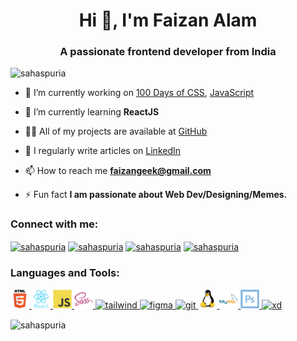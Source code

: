 <h1 align="center">Hi 👋, I'm Faizan Alam</h1>
<h3 align="center">A passionate frontend developer from India</h3>

<p align="left"> <img src="https://komarev.com/ghpvc/?username=sahaspuria&label=Profile%20views&color=0e75b6&style=flat" alt="sahaspuria" /> </p>

- 🔭 I’m currently working on [100 Days of CSS](https://100dayscss.com/progress/sahaspuria/), [JavaScript](https://github.com/Sahaspuria/DSA-JavaScript)

- 🌱 I’m currently learning **ReactJS**

- 👨‍💻 All of my projects are available at [GitHub](https://github.com/Sahaspuria)

- 📝 I regularly write articles on [LinkedIn](https://www.linkedin.com/in/sahaspuria/)

- 📫 How to reach me **faizangeek@gmail.com**

- ⚡ Fun fact **I am passionate about Web Dev/Designing/Memes.**

<h3 align="left">Connect with me:</h3>
<p align="left">
<a href="https://codepen.io/sahaspuria" target="blank"><img align="center" src="https://raw.githubusercontent.com/rahuldkjain/github-profile-readme-generator/master/src/images/icons/Social/codepen.svg" alt="sahaspuria" height="30" width="40" /></a>
<a href="https://linkedin.com/in/sahaspuria" target="blank"><img align="center" src="https://raw.githubusercontent.com/rahuldkjain/github-profile-readme-generator/master/src/images/icons/Social/linked-in-alt.svg" alt="sahaspuria" height="30" width="40" /></a>
<a href="https://instagram.com/sahaspuria" target="blank"><img align="center" src="https://raw.githubusercontent.com/rahuldkjain/github-profile-readme-generator/master/src/images/icons/Social/instagram.svg" alt="sahaspuria" height="30" width="40" /></a>
<a href="https://www.leetcode.com/sahaspuria" target="blank"><img align="center" src="https://raw.githubusercontent.com/rahuldkjain/github-profile-readme-generator/master/src/images/icons/Social/leet-code.svg" alt="sahaspuria" height="30" width="40" /></a>
</p>

<h3 align="left">Languages and Tools:</h3>
<p align="left"><a href="https://www.w3.org/html/" target="_blank" rel="noreferrer"> <img src="https://raw.githubusercontent.com/devicons/devicon/master/icons/html5/html5-original-wordmark.svg" alt="html5" width="30" height="30"/> </a> <a href="https://reactjs.org/" target="_blank" rel="noreferrer"> <img src="https://raw.githubusercontent.com/devicons/devicon/master/icons/react/react-original-wordmark.svg" alt="react" width="30" height="30"/> </a><a href="https://developer.mozilla.org/en-US/docs/Web/JavaScript" target="_blank" rel="noreferrer"> <img src="https://raw.githubusercontent.com/devicons/devicon/master/icons/javascript/javascript-original.svg" alt="javascript" width="30" height="30"/> </a> <a href="https://sass-lang.com" target="_blank" rel="noreferrer"> <img src="https://raw.githubusercontent.com/devicons/devicon/master/icons/sass/sass-original.svg" alt="sass" width="30" height="30"/> </a> <a href="https://tailwindcss.com/" target="_blank" rel="noreferrer"> <img src="https://www.vectorlogo.zone/logos/tailwindcss/tailwindcss-icon.svg" alt="tailwind" width="30" height="30"/> </a><a href="https://www.figma.com/" target="_blank" rel="noreferrer"> <img src="https://www.vectorlogo.zone/logos/figma/figma-icon.svg" alt="figma" width="30" height="30"/> </a> <a href="https://git-scm.com/" target="_blank" rel="noreferrer"> <img src="https://www.vectorlogo.zone/logos/git-scm/git-scm-icon.svg" alt="git" width="30" height="30"/> </a> <a href="https://www.linux.org/" target="_blank" rel="noreferrer"> <img src="https://raw.githubusercontent.com/devicons/devicon/master/icons/linux/linux-original.svg" alt="linux" width="30" height="30"/> </a> <a href="https://www.mysql.com/" target="_blank" rel="noreferrer"> <img src="https://raw.githubusercontent.com/devicons/devicon/master/icons/mysql/mysql-original-wordmark.svg" alt="mysql" width="30" height="30"/> </a> <a href="https://www.photoshop.com/en" target="_blank" rel="noreferrer"> <img src="https://raw.githubusercontent.com/devicons/devicon/master/icons/photoshop/photoshop-line.svg" alt="photoshop" width="30" height="30"/> </a>   <a href="https://www.adobe.com/products/xd.html" target="_blank" rel="noreferrer"> <img src="https://cdn.worldvectorlogo.com/logos/adobe-xd.svg" alt="xd" width="30" height="30"/> </a> </p>

<p><img align="center" src="https://github-readme-stats.vercel.app/api/top-langs?username=sahaspuria&show_icons=true&locale=en&layout=compact" alt="sahaspuria" /></p>
